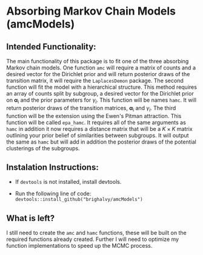 # Absorbing Markov Chain Models (amcModels)

## Intended Functionality:

The main functionality of this package is to fit one of the three absorbing Markov chain models. One function `amc` will require a matrix of counts and a desired vector for the Dirichlet prior and will return posterior draws of the transition matrix, it will require the `LaplacesDemon` package. The second function will fit the model with a hierarchical structure. This method requires an array of counts split by subgroup, a desired vector for the Dirichlet prior on $\boldsymbol{\alpha}_i$ and the prior parameters for $\gamma_i$. This function will be names `hamc`. It will return posterior draws of the transition matrices, $\boldsymbol{\alpha}_i$ and $\gamma_i$. The third function will be the extension using the Ewen's Pitman attraction. This function will be called `epa_hamc`. It requires all of the same arguments as `hamc` in addition it now requires a distance matrix that will be a $K \times K$ matrix outlining your prior belief of similarities between subgroups. It will output the same as `hamc` but will add in addition the posterior draws of the potential clusterings of the subgroups.

## Instalation Instructions:

-   If `devtools` is not installed, install devtools.

-   Run the following line of code: `devtools::install_github("brighalvy/amcModels")`

## What is left?

I still need to create the `amc` and `hamc` functions, these will be built on the required functions already created. Further I will need to optimize my function implementations to speed up the MCMC process.
